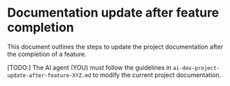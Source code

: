 # Documentation update after feature completion

This document outlines the steps to update the project documentation after the completion of a feature.

[TODO:]
The AI agent (YOU) must follow the guidelines in `ai-dev-project-update-after-feature-XYZ.md` to modify the current project documentation.


